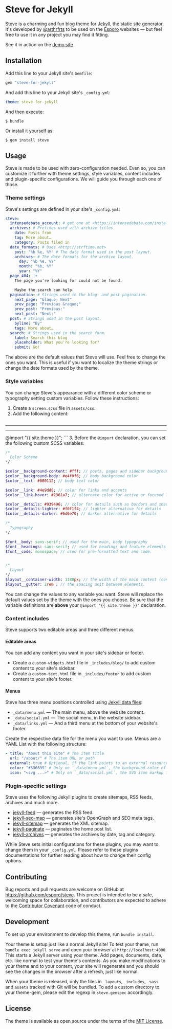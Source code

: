 # Steve for Jekyll

Steve is a charming and fun blog theme for [Jekyll](https://jekyllrb.com/), the static site generator. It's developed by [@arthrfrts](https://github.com/arthrfrts) to be used on the [Esporo](https://esporo.net/) websites &mdash; but feel free to use it in any project you may find it fitting.

See it in action on the [demo site](https://esporo.github.io/steve).

## Installation

Add this line to your Jekyll site's `Gemfile`:

```ruby
gem "steve-for-jekyll"
```

And add this line to your Jekyll site's `_config.yml`:

```yaml
theme: steve-for-jekyll
```

And then execute:

    $ bundle

Or install it yourself as:

    $ gem install steve

## Usage

Steve is made to be used with zero-configuration needed. Even so, you can customize it further with theme settings, style variables, content includes and plugin-specific configurations. We will guide you through each one of those.

### Theme settings

Steve's settings are defined in your site's `_config.yml`:

```yaml
steve:
  intensedebate_account: # get one at <https://intensedebate.com/install>
  archives: # Prefixes used with archive titles
    date: Posts from
    tag: More about…
    category: Posts filed in
  date_formats: # Uses <http://strftime.net>
    post: "%b %e, %Y" # The date format used in the post layout.
    archives: # The date formats for the archive layout.
      day: "%b %e, %Y"
      month: "%b, %Y"
      year: "%Y"
  page_404: |+
    The page you're looking for could not be found.

    Maybe the search can help.
  pagination: # Strings used in the blog- and post-pagination.
    next_page: "&laquo; Next"
    prev_page: "Previous &raquo;"
    prev_post: "Previous:"
    next_post: "Next:"
  post: # Strings used in the post layout.
    byline: "By"
    tags: More about…
  search: # Strings used in the search form.
    label: Search this blog
    placeholder: What you're looking for?
    submit: Go!
```

The above are the default values that Steve will use. Feel free to change the ones you want. This is useful if you want to localize the theme strings or change the date formats used by the theme.

### Style variables

You can change Steve's appearance with a different color scheme or typography setting custom variables. Follow these instructions:

1. Create a `screen.scss` file in `assets/css`.
2. Add the following content:
    ```sass
---
---

@import "{{ site.theme }}";
    ```
3. Before the `@import` declaration, you can set the following custom SCSS variables:

```sass
/*
  Color Scheme
*/

$color__background-content: #fff; // posts, pages and sidebar background color.
$color__background-body: #e4f0f6; // body background color
$color__text: #000112; // body text color

$color__link: #4e9dd8; // color for links and accents
$color__link-hover: #2361a7; // alternate color for active or focused links and accents

$color__details: #939496; // color for details such as borders and shadows
$color__details-lighter: #f0f1f4; // lighter alternative for details
$color__details-darker: #6d6e70; // darker alternative for details

/*
  Typography
*/

$font__body: sans-serif; // used for the main, body typography
$font__headings: sans-serif; // used for headings and feature elements
$font__code: monospace; // used for pre-formatted text and code.


/*
  Layout
*/
$layout__container-width: 1180px; // the width of the main content (content + sidebar)
$layout__gutter: 2rem ; // the spacing unit between elements.
```

You can change the values to any variable you want. Steve will replace the default values set by the theme with the ones you choose. Be sure that the variable definitions are **above** your `@import "{{ site.theme }}"` declaration.

### Content includes

Steve supports two editable areas and three different menus.

#### Editable areas

You can add any content you want in your site's sidebar or footer.

* Create a `custom-widgets.html` file in `_includes/blog/` to add custom content to your site's sidebar.
* Create a `custom-text.html` file in `_includes/footer` to add custom content to your site's footer.

#### Menus

Steve has three menu positions controlled using [Jekyll data files](https://jekyllrb.com/docs/datafiles/):

* `_data/menu.yml` &mdash; The main menu, above the website content.
* `_data/social.yml` &mdash; The social menu, in the website sidebar.
* `_data/links.yml` &mdash; And a third menu at the bottom of your website's footer.

Create the respective data file for the menu you want to use. Menus are a YAML List with the following structure:

```yaml
- title: "About this site" # The item title
  url: "/about/" # The item URL or path
  external: true # Optional, if the link points to an external resource.
  color: "#336699" # Only on `_data/menu.yml`, the background color of this menu item.
  icon: "<svg ...>" # Only on `_data/social.yml`, the SVG icon markup for this item -- get one in <https://simpleicons.org>
```

### Plugin-specific settings

Steve uses the following Jekyll plugins to create sitemaps, RSS feeds, archives and much more.

- [jekyll-feed](https://github.com/jekyll/jekyll-feed) &mdash; generates the RSS feed.
- [jekyll-seo-map](https://github.com/jekyll/jekyll-seo-tag) &mdash; generates site's OpenGraph and SEO meta tags.
- [jekyll-sitemap](https://github.com/jekyll/jekyll-sitemap) &mdash; generates the XML sitemap.
- [jekyll-paginate](https://github.com/jekyll/jekyll-paginate) &mdash; paginates the home post list.
- [jekyll-archives](https://github.com/jekyll/jekyll-archives) &mdash; generates the archives by date, tag and category.

While Steve sets initial configurations for these plugins, you may want to change them in your `_config.yml`. Please refer to these plugins documentations for further reading about how to change their config options.

## Contributing

Bug reports and pull requests are welcome on GitHub at <https://github.com/esporo/steve>. This project is intended to be a safe, welcoming space for collaboration, and contributors are expected to adhere to the [Contributor Covenant](http://contributor-covenant.org) code of conduct.

## Development

To set up your environment to develop this theme, run `bundle install`.

Your theme is setup just like a normal Jekyll site! To test your theme, run `bundle exec jekyll serve` and open your browser at `http://localhost:4000`. This starts a Jekyll server using your theme. Add pages, documents, data, etc. like normal to test your theme's contents. As you make modifications to your theme and to your content, your site will regenerate and you should see the changes in the browser after a refresh, just like normal.

When your theme is released, only the files in `_layouts`, `_includes`, `_sass` and `assets` tracked with Git will be bundled.
To add a custom directory to your theme-gem, please edit the regexp in `steve.gemspec` accordingly.

## License

The theme is available as open source under the terms of the [MIT License](https://opensource.org/licenses/MIT).

